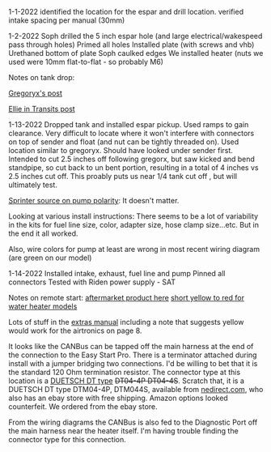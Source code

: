 1-1-2022
identified the location for the espar and drill location.
verified intake spacing per manual (30mm)

1-2-2022
Soph drilled the 5 inch espar hole (and large electrical/wakespeed pass through holes)
Primed all holes
Installed plate (with screws and vhb)
Urethaned bottom of plate
Soph caulked edges
We installed heater (nuts we used were 10mm flat-to-flat - so probably M6)

Notes on tank drop:

[Gregoryx's post](https://www.fordtransitusaforum.com/threads/sauntur-4-season-multi-sports-rig-2020-el-hr-awd-eb-raise-lower-bed-slide-out-garage-removable-full-galley-shower.86896/post-1135578)

[Ellie in Transits post](https://www.fordtransitusaforum.com/threads/espar-m2-b4l-transit-install-standpipe-install-webasto-vs-espar.88175/)

1-13-2022
Dropped tank and installed espar pickup.
Used ramps to gain clearance.
Very difficult to locate where it won't interfere with connectors on top of sender and float (and nut can be tightly threaded on).  Used location similar to gregoryx.  Should have looked under sender first.
Intended to cut 2.5 inches off following gregorx, but saw kicked and bend standpipe, so cut back to un bent portion, resulting in a total of 4 inches vs 2.5 inches cut off.  This proably puts us near 1/4 tank cut off , but will ultimately test.



[Sprinter source on pump polarity](https://sprinter-source.com/forums/index.php?threads/46748/): It doesn't matter.

Looking at various install instructions: There seems to be a lot of variability in the kits for fuel line size, color, adapter size, hose clamp size...etc.  But in the end it all worked.

Also, wire colors for pump at least are wrong in most recent wiring diagram (are green on our model)

1-14-2022
Installed intake, exhaust, fuel line and pump
Pinned all connectors
Tested with Riden power supply - SAT

Notes on remote start:
[aftermarket product here](https://www.fordtransitusaforum.com/threads/heater-with-remote-start.88462/#post-1155829)
[short yellow to red for water heater models](https://www.fordtransitusaforum.com/threads/esper-heater-can-or-relay-to-turn-on-remotely.88353/post-1154139)

Lots of stuff in the [extras manual](espar-extra-functions.pdf) including a note that suggests yellow would work for the airtronics on page 8.

It looks like the CANBus can be tapped off the main harness at the end of the connection to the Easy Start Pro.  There is a terminator attached during install with a jumper bridging two connections.  I'd be willing to bet that it is the standard 120 Ohm termination resistor.  The connector type at this location is a [DUETSCH DT type](https://www.fordtransitusaforum.com/threads/assistance-w-espar-b4l-m2-wiring-harness.85171/post-1118846) ~~DT04-4P DT04-4S~~.  Scratch that, it is a DUETSCH DT type DTM04-4P, DTM044S,  available from [nedirect.com](https://www.northeastdirect.com/products/dtm-4-pin), who also has an ebay store with free shipping.  Amazon options looked counterfeit.  We ordered from the ebay store.


From the wiring diagrams the CANBus is also fed to the Diagnostic Port off the main harness near the heater itself.  I'm having trouble finding the connector type for this connection.